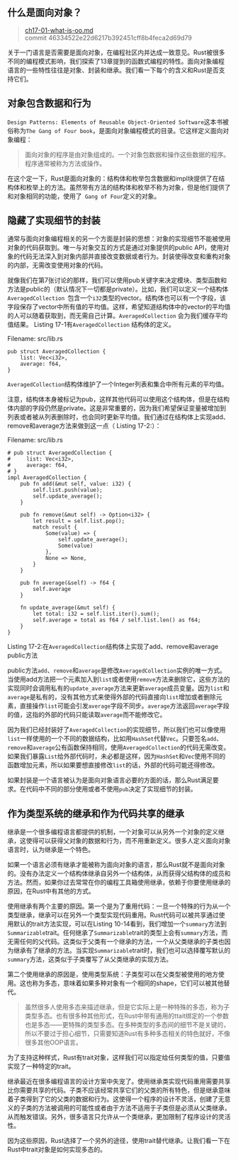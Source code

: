 ## 什么是面向对象？

> [ch17-01-what-is-oo.md](https://github.com/rust-lang/book/blob/master/second-edition/src/ch17-01-what-is-oo.md)
> <br>
> commit 46334522e22d6217b392451cff8b4feca2d69d79

关于一门语言是否需要是面向对象，在编程社区内并达成一致意见。Rust被很多不同的编程模式影响，我们探索了13章提到的函数式编程的特性。面向对象编程语言的一些特性往往是对象、封装和继承。我们看一下每个的含义和Rust是否支持它们。

## 对象包含数据和行为

`Design Patterns: Elements of Reusable Object-Oriented Software`这本书被俗称为`The Gang of Four book`，是面向对象编程模式的目录。它这样定义面向对象编程：

> 面向对象的程序是由对象组成的。一个对象包数据和操作这些数据的程序。程序通常被称为方法或操作。

在这个定一下，Rust是面向对象的：结构体和枚举包含数据和impl块提供了在结构体和枚举上的方法。虽然带有方法的结构体和枚举不称为对象，但是他们提供了和对象相同的功能，使用了` Gang of Four`定义的对象。


## 隐藏了实现细节的封装

通常与面向对象编程相关的另一个方面是封装的思想：对象的实现细节不能被使用对象的代码获取到。唯一与对象交互的方式是通过对象提供的public API，使用对象的代码无法深入到对象内部并直接改变数据或者行为。封装使得改变和重构对象的内部，无需改变使用对象的代码。

就像我们在第7张讨论的那样，我们可以使用pub关键字来决定模块、类型函数和方法是public的（默认情况下一切都是private）。比如，我们可以定义一个结构体`AveragedCollection `包含一个`i32`类型的vector。结构体也可以有一个字段，该字段保存了vector中所有值的平均值。这样，希望知道结构体中的vector的平均值的人可以随着获取到，而无需自己计算。`AveragedCollection` 会为我们缓存平均值结果。 Listing 17-1有`AveragedCollection` 结构体的定义。

Filename: src/lib.rs

```
pub struct AveragedCollection {
    list: Vec<i32>,
    average: f64,
}
```

`AveragedCollection`结构体维护了一个Integer列表和集合中所有元素的平均值。


注意，结构体本身被标记为pub，这样其他代码可以使用这个结构体，但是在结构体内部的字段仍然是private。这是非常重要的，因为我们希望保证变量被增加到列表或者被从列表删除时，也会同时更新平均值。我们通过在结构体上实现add、remove和average方法来做到这一点（ Listing 17-2:）：

Filename: src/lib.rs


```
# pub struct AveragedCollection {
#     list: Vec<i32>,
#     average: f64,
# }
impl AveragedCollection {
    pub fn add(&mut self, value: i32) {
        self.list.push(value);
        self.update_average();
    }

    pub fn remove(&mut self) -> Option<i32> {
        let result = self.list.pop();
        match result {
            Some(value) => {
                self.update_average();
                Some(value)
            },
            None => None,
        }
    }

    pub fn average(&self) -> f64 {
        self.average
    }

    fn update_average(&mut self) {
        let total: i32 = self.list.iter().sum();
        self.average = total as f64 / self.list.len() as f64;
    }
}
```

Listing 17-2:在`AveragedCollection`结构体上实现了add、remove和average  public方法

public方法`add`、`remove`和`average`是修改`AveragedCollection`实例的唯一方式。当使用add方法把一个元素加入到`list`或者使用`remove`方法来删除它，这些方法的实现同时会调用私有的`update_average`方法来更新`average`成员变量。因为`list`和`average`是私有的，没有其他方式来使得外部的代码直接向`list`增加或者删除元素，直接操作`list`可能会引发`average`字段不同步。`average`方法返回`average`字段的值，这指的外部的代码只能读取`average`而不能修改它。

因为我们已经封装好了`AveragedCollection`的实现细节，所以我们也可以像使用`list`一样使用的一个不同的数据结构，比如用`HashSet`代替`Vec`。只要签名`add`、`remove`和`average`公有函数保持相同，使用`AveragedCollection`的代码无需改变。如果我们暴露`List`给外部代码时，未必都是这样，因为`HashSet`和`Vec`使用不同的函数增加元素，所以如果要想直接修改`list`的话，外部的代码可能还得修改。

如果封装是一个语言被认为是面向对象语言必要的方面的话，那么Rust满足要求。在代码中不同的部分使用或者不使用`pub`决定了实现细节的封装。

## 作为类型系统的继承和作为代码共享的继承

继承是一个很多编程语言都提供的机制，一个对象可以从另外一个对象的定义继承，这使得可以获得父对象的数据和行为，而不用重新定义。很多人定义面向对象语言时，认为继承是一个特色。

如果一个语言必须有继承才能被称为面向对象的语言，那么Rust就不是面向对象的。没有办法定义一个结构体继承自另外一个结构体，从而获得父结构体的成员和方法。然而，如果你过去常常在你的编程工具箱使用继承，依赖于你要使用继承的原因，在Rust中有其他的方式。

使用继承有两个主要的原因。第一个是为了重用代码：一旦一个特殊的行为从一个类型继承，继承可以在另外一个类型实现代码重用。Rust代码可以被共享通过使用默认的trait方法实现，可以在Listing 10-14看到，我们增加一个`summary`方法到`Summarizable`trait。任何继承了`Summarizable`trait的类型上会有`summary`方法，而无需任何的父代码。这类似于父类有一个继承的方法，一个从父类继承的子类也因为继承有了继承的方法。当实现`Summarizable`trait时，我们也可以选择覆写默认的`summary`方法，这类似于子类覆写了从父类继承的实现方法。

第二个使用继承的原因是，使用类型系统：子类型可以在父类型被使用的地方使用。这也称为多态，意味着如果多种对象有一个相同的shape，它们可以被其他替代。

>虽然很多人使用多态来描述继承，但是它实际上是一种特殊的多态，称为子类型多态。也有很多种其他形式，在Rust中带有通用的ttait绑定的一个参数
>也是多态——更特殊的类型多态。在多种类型的多态间的细节不是关键的，所以不要过于担心细节，只需要知道Rust有多种多态相关的特色就好，不像很多其他OOP语言。

为了支持这种样式，Rust有trait对象，这样我们可以指定给任何类型的值，只要值实现了一种特定的trait。

继承最近在很多编程语言的设计方案中失宠了。使用继承类实现代码重用需要共享比你需要共享的代码。子类不应该经常共享它们的父类的所有特色，但是继承意味着子类得到了它的父类的数据和行为。这使得一个程序的设计不灵活，创建了无意义的子类的方法被调用的可能性或者由于方法不适用于子类但是必须从父类继承，从而触发错误。另外，很多语言只允许从一个类继承，更加限制了程序设计的灵活性。

因为这些原因，Rust选择了一个另外的途径，使用trait替代继承。让我们看一下在Rust中trait对象是如何实现多态的。
